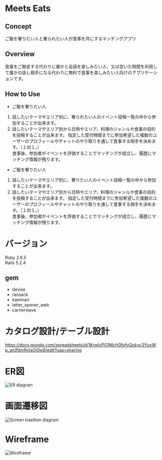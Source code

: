# Meets Eats
## Concept
ご飯を奢りたい人と奢られたい人が食事を共にするマッチングアプリ
## Overview
食事をご馳走する代わりに誰かと会話を楽しみたい人、又は空いた時間を利用して誰かの話し相手になる代わりに無料で食事を楽しみたい人向けのアプリケーションです。
## How to Use
* ご飯を奢りたい人
1. 話したいテーマやエリア別に、奢られたい人のイベント投稿一覧の中から参加することが出来ます。  
2. 話したいテーマやエリア別から日時やエリア、料理のジャンルや食事の目的を投稿することが出来ます。
指定した受付時間までに参加希望した複数のユーザーのプロフィールやチャットのやり取りを通して食事する相手を決めます。（１対１。）  
食事後、参加者がイベントを評価することでマッチングが成立し、履歴にマッチング情報が残ります。  
* ご飯を奢りたい人
1. 話したいテーマやエリア別に、奢りたい人のイベント投稿一覧の中から参加することが出来ます。  
2. 話したいテーマやエリア別から日時やエリア、料理のジャンルや食事の目的を投稿することが出来ます。
指定した受付時間までに参加希望した複数のユーザーのプロフィールやチャットのやり取りを通して食事する相手を決めます。（１対１。）  
食事後、参加者がイベントを評価することでマッチングが成立し、履歴にマッチング情報が残ります。  
# バージョン
Ruby 2.6.5  
Rails 5.2.4
## gem
- devise
- ransack
- kaminari
- letter_opener_web
- carrierwave
# カタログ設計/テーブル設計
https://docs.google.com/spreadsheets/d/1KrwlcPG1McH3fofyQokyc2YuyWp_wUfdmRyIsOi0je8/edit?usp=sharing
# ER図
![ER diagram](https://user-images.githubusercontent.com/56712012/90004686-077b0600-dcd1-11ea-8cb1-4bae9fc15597.png)
# 画面遷移図
![Screen trasition diagram](https://user-images.githubusercontent.com/56712012/89975919-02eb2900-dca2-11ea-954f-9f3044cea7f1.png)
# Wireframe
![Wireframe](https://user-images.githubusercontent.com/56712012/89975921-041c5600-dca2-11ea-82f1-dac7e8eab4e8.png)

